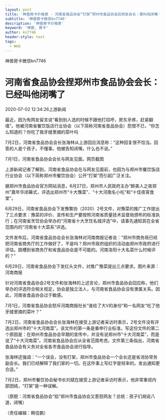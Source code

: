 ```yaml
---
layout: post
title: '神兽房卡价格表 - 河南省食品协会“打架”郑州市食品协会后网友会长：都叫他闭嘴'
subtitle: '神兽房卡微信kn7746'
description: '神兽房卡价格表'
keyword: '神兽, 房卡'
author: kn7746
header-style: text
tags:
  - Web
---
```

神兽房卡微信kn7746

# 河南省食品协会捏郑州市食品协会会长：已经叫他闭嘴了

2020-07-02 12:34:26上游新闻

最近，因为有网友留言说“看到别人选的时候不跟他打招呼，房东牙疼，赶紧翻墙”。他被河南省餐饮饭店行业协会（以下简称河南省食品协会）怨恨不已，“你怎么知道的？你吃了我牙缝里摘的菜叶吗

7月2日，河南省食品协会会长张海林从上游回应消息称：“这种回复很不恰当。回答的人是个孩子，不懂事。他被告知闭嘴，什么也不说。”

[](http://cms-bucket.ws.126.net/2020/0702/44044938p00qctr8z006hc000bx00mcc.png)

7月1日，河南省食品协会会长与网友见面。网页截图

上游新闻记者了解到，河南省食品协会在与网友见面前，也因为与郑州市餐饮饭店行业协会（以下简称郑州市餐饮协会）公开“打架”而引起广泛关注。

据郑州市食品协会官方网站消息，6月27日，郑州市人民政府主办“醉美人之夜郑州”嘉年华闭幕式，评选出郑州市“十大豫菜”、“十大河南名小吃”和“十佳夜宵食堂”。

6月29日，河南省食品协会下发豫繁协（2020）2号文件，对豫菜的推广工作提出了三点要求：豫菜的评价、宣传和生产要按照河南省质量技术监督局颁布的标准执行；在河南省烹饪协会举办的“河南省十大烹饪名城评选”中，请事先通知其在全省范围内的“河南省十大菜系”评选。

文件发布后，河南省食品协会会长张海林对河南商报记者说：“郑州市商务局已经把河南省商务厅的工作做好了，不是吗？郑州市政府组织的活动由郑州市政府进行评估。跳槽到省商务厅和省食品协会是不可能的。河南洛阳十大名菜什么时候评的？”

[](http://cms-bucket.ws.126.net/2020/0702/ce7cb348p00qctr8z00bec000h400lcc.png)

6月29日，河南省食品协会下发红头文件，对推广豫菜提出三点要求。图片来源：河南商报

针对河南省食品协会2号文件和张海林的上述言论，郑州市食品协会回应称，他们举办的评选符合相关规定，协会是独立法人，与河南省食品协会没有隶属关系。因此，河南省食品协会过于敏感。

7月1日，河南省食品协会怒斥河南商报社长“谁给了大V的身份”和一名网友“吃了他牙缝里摘的菜叶？”

7月2日，河南省食品协会会长张海林在接受上游记者采访时表示，2号文件没有评选出郑州市的“十大河南菜”。该文件的第一条是重申行业标准。写这份文件的第二个原因是：在郑州市食品协会早期的宣传中，并没有说郑州市“十大河南菜”，而是说了“十大河南菜”。河南省食品协会应从全省范围考虑。文件第三条指出，河南省食品协会有义务对全省各市食品协会进行指导。

张海林还强调：“一个误会，没有打架，郑州市食品协会一个会长还是省消协常务副会长。我们已经解释了我们家的一切。在这件事上写红字是轻率的。发出通知更合适。”

7月2日，郑州市餐饮协会秘书长刘斌在接受上游记者采访时表示，他非常重视内部团结，“打架”是一种误解。

（原题：河南省食品协会“掐”郑州市食品协会又惹怒网友？总统：孩子们胡说八道，闭嘴）

（责任编辑：韩佳鹏）

